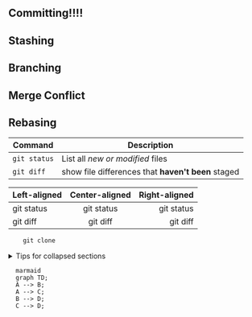 ## Committing!!!!

## Stashing

## Branching

## Merge Conflict

## Rebasing

| Command | Description |
| --- | --- |
| `git status` | List all *new or modified* files |
| `git diff` | show file differences that **haven't been** staged |

| Left-aligned | Center-aligned | Right-aligned |
| :---| :---: | ---: |
| git status | git status | git status |
| git diff | git diff | git diff |

```ruby
    git clone
```
<details>
  <summary>
    Tips for collapsed sections
  </summary>
  
  ```sh 
    puts "hello world"
  ```
</details>

```
  marmaid
  graph TD;
  A --> B;
  A --> C;
  B --> D;
  C --> D;
```

